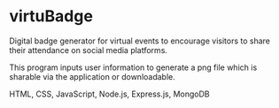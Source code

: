 # virtuBadge
Digital badge generator for virtual events to encourage visitors to share their attendance on social media platforms. 

This program inputs user information to generate a png file which is sharable via the application or downloadable.

HTML, CSS, JavaScript, Node.js, Express.js, MongoDB
